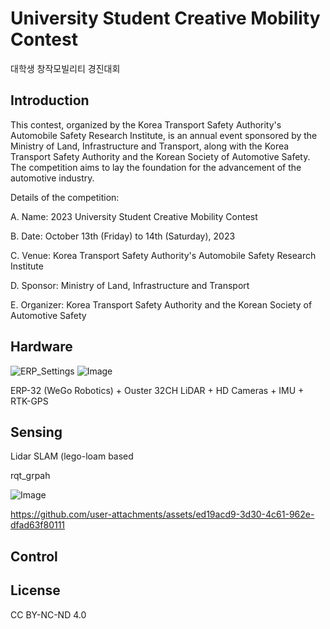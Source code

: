 # University Student Creative Mobility Contest
대학생 창작모빌리티 경진대회

## Introduction
This contest, organized by the Korea Transport Safety Authority's Automobile Safety Research Institute, is an annual event sponsored by the Ministry of Land, Infrastructure and Transport, along with the Korea Transport Safety Authority and the Korean Society of Automotive Safety. The competition aims to lay the foundation for the advancement of the automotive industry.

Details of the competition:

A. Name: 2023 University Student Creative Mobility Contest

B. Date: October 13th (Friday) to 14th (Saturday), 2023

C. Venue: Korea Transport Safety Authority's Automobile Safety Research Institute

D. Sponsor: Ministry of Land, Infrastructure and Transport

E. Organizer: Korea Transport Safety Authority and the Korean Society of Automotive Safety

## Hardware
![ERP_Settings](https://github.com/user-attachments/assets/0f48163c-79d7-4adc-9b89-a307b2a84d8d)
![Image](https://github.com/user-attachments/assets/0b4db66a-b6af-4472-882a-8cbcbf8fe452)

ERP-32 (WeGo Robotics) + Ouster 32CH LiDAR + HD Cameras + IMU + RTK-GPS

## Sensing
Lidar SLAM (lego-loam based

rqt_grpah

![Image](https://github.com/user-attachments/assets/7b8714a8-5196-41b0-95b3-9bda8d4f84f1)

https://github.com/user-attachments/assets/ed19acd9-3d30-4c61-962e-dfad63f80111



## Control




## License
CC BY-NC-ND 4.0
